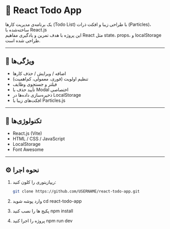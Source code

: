 # 🧩 React Todo App

یک برنامه‌ی مدیریت کارها (Todo List) با طراحی زیبا و افکت ذرات (Particles)، ساخته‌شده با React.js  
این پروژه با هدف تمرین و یادگیری مفاهیم React مثل state، props، و localStorage طراحی شده است.

---

## 🚀 ویژگی‌ها
- اضافه / ویرایش / حذف کارها
- تنظیم اولویت (فوری، معمولی، کم‌اهمیت)
- فیلتر و جستجوی وظایف
- تأیید حذف با Modal اختصاصی
- ذخیره‌سازی داده‌ها در LocalStorage
- افکت‌های زیبا با Particles.js

---

## 🧠 تکنولوژی‌ها
- React.js (Vite)
- HTML / CSS / JavaScript
- LocalStorage
- Font Awesome

---

## ⚙️ نحوه اجرا

1. ریپازیتوری را کلون کنید:
   ```bash
   git clone https://github.com/USERNAME/react-todo-app.git

2. وارد پوشه شوید 
cd react-todo-app

3. پکیج ها را نصب کنید
npm install

4. پروژه را اجرا کنید
npm run dev

